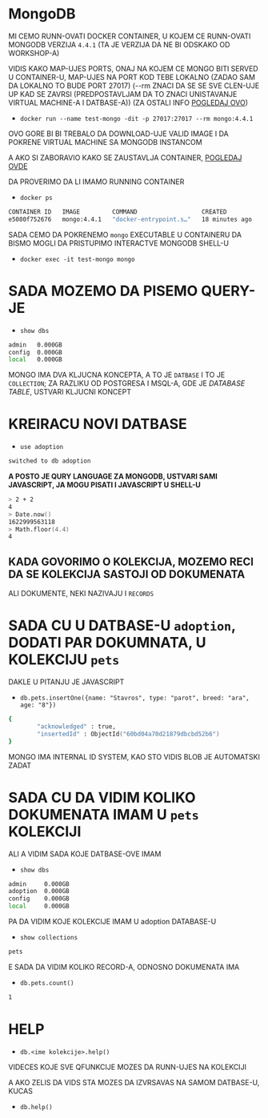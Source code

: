 # MongoDB

MI CEMO RUNN-OVATI DOCKER CONTAINER, U KOJEM CE RUNN-OVATI MONGODB VERZIJA `4.4.1` (TA JE VERZIJA DA NE BI ODSKAKO OD WORKSHOP-A)

VIDIS KAKO MAP-UJES PORTS, ONAJ NA KOJEM CE MONGO BITI SERVED U CONTAINER-U, MAP-UJES NA PORT KOD TEBE LOKALNO (ZADAO SAM DA LOKALNO TO BUDE PORT 27017) (--rm ZNACI DA SE SE SVE CLEN-UJE UP KAD SE ZAVRSI (PREDPOSTAVLJAM DA TO ZNACI UNISTAVANJE VIRTUAL MACHINE-A I DATBASE-A)) (ZA OSTALI INFO [POGLEDAJ OVO](https://docs.docker.com/engine/reference/commandline/run/))

- `docker run --name test-mongo -dit -p 27017:27017 --rm mongo:4.4.1`

OVO GORE BI BI TREBALO DA DOWNLOAD-UJE VALID IMAGE I DA POKRENE VIRTUAL MACHINE SA MONGODB INSTANCOM

A AKO SI ZABORAVIO KAKO SE ZAUSTAVLJA CONTAINER, [POGLEDAJ OVDE](https://github.com/Rade58/exploring_docker/tree/2_4_STOPPING_CONTAINERS)

DA PROVERIMO DA LI IMAMO RUNNING CONTAINER

- `docker ps`

```zsh
CONTAINER ID   IMAGE         COMMAND                  CREATED          STATUS          PORTS                                           NAMES
e5080f752676   mongo:4.4.1   "docker-entrypoint.s…"   18 minutes ago   Up 18 minutes   0.0.0.0:27017->27017/tcp, :::27017->27017/tcp   test-mongo
```

SADA CEMO DA POKRENEMO `mongo` EXECUTABLE U CONTAINERU DA BISMO MOGLI DA PRISTUPIMO INTERACTVE MONGODB SHELL-U

- `docker exec -it test-mongo mongo`

# SADA MOZEMO DA PISEMO QUERY-JE

- `show dbs`

```zsh
admin   0.000GB
config  0.000GB
local   0.000GB
```

MONGO IMA DVA KLJUCNA KONCEPTA, A TO JE `DATBASE` I TO JE `COLLECTION`; ZA RAZLIKU OD POSTGRESA I MSQL-A, GDE JE *DATABASE TABLE*, USTVARI KLJUCNI KONCEPT

# KREIRACU NOVI DATBASE

- `use adoption`

```zsh
switched to db adoption
```

**A POSTO JE QURY LANGUAGE ZA MONGODB, USTVARI SAMI JAVASCRIPT, JA MOGU PISATI I JAVASCRIPT U SHELL-U**

```zsh
> 2 + 2
4
> Date.now()
1622999563118
> Math.floor(4.4)
4
```

## KADA GOVORIMO O KOLEKCIJA, MOZEMO RECI DA SE KOLEKCIJA SASTOJI OD DOKUMENATA

ALI DOKUMENTE, NEKI NAZIVAJU I `RECORDS`

# SADA CU U DATBASE-U `adoption`, DODATI PAR DOKUMNATA, U KOLEKCIJU `pets`

DAKLE U PITANJU JE JAVASCRIPT

- `db.pets.insertOne({name: "Stavros", type: "parot", breed: "ara", age: "8"})`

```zsh
{
        "acknowledged" : true,
        "insertedId" : ObjectId("60bd04a70d21879dbcbd52b6")
}
```

MONGO IMA INTERNAL ID SYSTEM, KAO STO VIDIS BLOB JE AUTOMATSKI ZADAT

# SADA CU DA VIDIM KOLIKO DOKUMENATA IMAM U `pets` KOLEKCIJI

ALI A VIDIM SADA KOJE DATBASE-OVE IMAM

- `show dbs`

```zsh
admin     0.000GB
adoption  0.000GB
config    0.000GB
local     0.000GB
```

PA DA VIDIM KOJE KOLEKCIJE IMAM U adoption DATABASE-U

- `show collections`

```zsh
pets
```

E SADA DA VIDIM KOLIKO RECORD-A, ODNOSNO DOKUMENATA IMA

- `db.pets.count()`

```zsh
1
```

# HELP

- `db.<ime kolekcije>.help()`

VIDECES KOJE SVE QFUNKCIJE MOZES DA RUNN-UJES NA KOLEKCIJI

A AKO ZELIS DA VIDS STA MOZES DA IZVRSAVAS NA SAMOM DATBASE-U, KUCAS

- `db.help()`